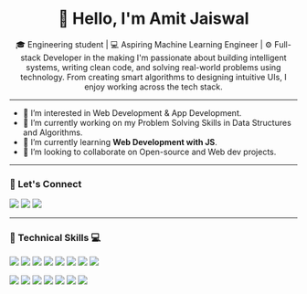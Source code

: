

<h1 align="center">👋 Hello, I'm Amit Jaiswal</h1>

<p align="center">
🎓 Engineering student | 💻 Aspiring Machine Learning Engineer | ⚙️ Full-stack Developer in the making
I'm passionate about building intelligent systems, writing clean code, and solving real-world problems using technology. From creating smart algorithms to designing intuitive UIs, I enjoy working across the tech stack.
</p>

---

- 👀 I’m interested in Web Development & App Development.
- 🧠 I’m currently working on my Problem Solving Skills in Data Structures and Algorithms.
- 🌱 I’m currently learning <strong>Web Development with JS</strong>.
- 💞️ I’m looking to collaborate on Open-source and Web dev projects.

---

### 🤝 Let's Connect
<p>
  <a href="https://www.linkedin.com/in/amit-jaiswal-152ab0244/" target="_blank"><img src="https://img.shields.io/badge/LinkedIn-blue?style=for-the-badge&logo=linkedin" /></a>
  <a href="https://www.instagram.com/amit_jaiswal_1318/" target="_blank"><img src="https://img.shields.io/badge/Instagram-pink?style=for-the-badge&logo=instagram" /></a>
  <a href="mailto:imamitsj@gmail.com"><img src="https://img.shields.io/badge/Gmail-red?style=for-the-badge&logo=gmail" /></a>
</p>

---

### 🧠 Technical Skills 💻
<p>
  <!-- Add icons here from https://simpleicons.org/ -->
  <img src="https://img.shields.io/badge/Java-%23ED8B00.svg?logo=openjdk&logoColor=white" />
  <img src="https://img.shields.io/badge/C++-%2300599C.svg?logo=c%2B%2B&logoColor=white" />
  <img src="https://img.shields.io/badge/Python-3776AB?logo=python&logoColor=fff" />
  <img src="https://img.shields.io/badge/HTML-%23E34F26.svg?logo=html5&logoColor=white" />
  <img src="https://img.shields.io/badge/CSS-639?logo=css&logoColor=fff" />
  <img src="https://img.shields.io/badge/JavaScript-F7DF1E?logo=javascript&logoColor=000" />
  <img src="https://img.shields.io/badge/MongoDB-%234ea94b.svg?logo=mongodb&logoColor=white" />
  <img src="https://img.shields.io/badge/MySQL-4479A1?logo=mysql&logoColor=fff" />
  </p>
  <p>
  <img src="https://img.shields.io/badge/Google%20Colab-F9AB00?logo=googlecolab&logoColor=fff" />
  <img src="https://custom-icon-badges.demolab.com/badge/Matplotlib-71D291?logo=matplotlib&logoColor=fff" />
  <img src="https://img.shields.io/badge/NumPy-4DABCF?logo=numpy&logoColor=fff" />
  <img src="https://img.shields.io/badge/Pandas-150458?logo=pandas&logoColor=fff" />
  <img src="https://custom-icon-badges.demolab.com/badge/Power%20BI-F1C912?logo=power-bi&logoColor=fff" />
  <img src="https://img.shields.io/badge/-scikit--learn-%23F7931E?logo=scikit-learn&logoColor=white" />
  <img src="https://custom-icon-badges.demolab.com/badge/Tableau-0176D3?logo=tableau&logoColor=fff" />
  </p>
  

  

  
  <!-- Add more as needed -->

